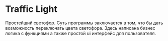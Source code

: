 # Traffic Light
Простейший светофор. Суть программы заключается в том, что бы дать возможность переключать цвета светофора. Здесь написана бизнес логика с функциями а также простой ui интерфейс для пользователя.